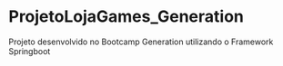 # ProjetoLojaGames_Generation
Projeto desenvolvido no Bootcamp Generation utilizando o Framework Springboot
